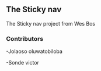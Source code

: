 ## The Sticky nav

The Sticky nav project from Wes Bos

### Contributors 
-Jolaoso oluwatobiloba

-Sonde victor

